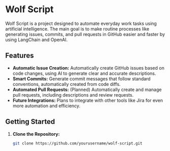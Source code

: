 # Wolf Script

Wolf Script is a project designed to automate everyday work tasks using artificial intelligence. The main goal is to make routine processes like generating issues, commits, and pull requests in GitHub easier and faster by using LangChain and OpenAI.

## Features

- **Automatic Issue Creation:** Automatically create GitHub issues based on code changes, using AI to generate clear and accurate descriptions.
- **Smart Commits:** Generate commit messages that follow standard conventions, automatically created from code diffs.
- **Automated Pull Requests:** (Planned) Automatically create and manage pull requests, including descriptions and review requests.
- **Future Integrations:** Plans to integrate with other tools like Jira for even more automation and efficiency.

## Getting Started

1. **Clone the Repository:**
   ```bash
   git clone https://github.com/yourusername/wolf-script.git

